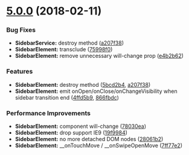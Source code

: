 <a name="5.0.0"></a>
# [5.0.0](https://github.com/SidebarJS/sidebarjs/compare/4.1.0...5.0.0) (2018-02-11)


### Bug Fixes

* **SidebarService:** destroy method ([a207f38](https://github.com/SidebarJS/sidebarjs/commit/a207f38#diff-71c05e28c0b05c6ed608371894833f63))
* **SidebarElement:** transclude ([75998f0](https://github.com/SidebarJS/sidebarjs/commit/75998f0))
* **SidebarElement:** remove unnecessary will-change prop ([e4b2b62](https://github.com/SidebarJS/sidebarjs/commit/e4b2b62))


### Features

* **SidebarElement:** destroy method ([5bcd2b4](https://github.com/SidebarJS/sidebarjs/commit/5bcd2b4), [a207f38](https://github.com/SidebarJS/sidebarjs/commit/a207f38))
* **SidebarElement:** emit onOpen/onClose/onChangeVisibility when sidebar transition end ([4ffd5b9](https://github.com/SidebarJS/sidebarjs/commit/4ffd5b9), [866fbdc](https://github.com/SidebarJS/sidebarjs/commit/866fbdc))


### Performance Improvements

* **SidebarElement:** component will-change ([78030ea](https://github.com/SidebarJS/sidebarjs/commit/78030ea))
* **SidebarElement:** drop support IE9 ([19f9984](https://github.com/SidebarJS/sidebarjs/commit/19f9984))
* **SidebarElement:** no more detached DOM nodes ([28061b2](https://github.com/SidebarJS/sidebarjs/commit/28061b2))
* **SidebarElement:** __onTouchMove / __onSwipeOpenMove ([7ff77e2](https://github.com/SidebarJS/sidebarjs/commit/7ff77e2))